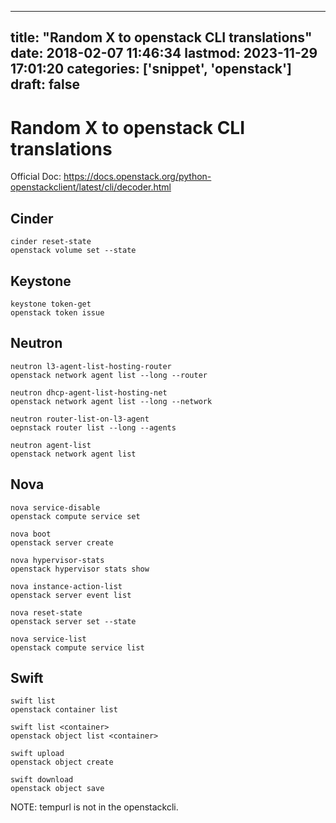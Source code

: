 
---
title: "Random X to openstack CLI translations"
date: 2018-02-07 11:46:34
lastmod: 2023-11-29 17:01:20
categories: ['snippet', 'openstack']
draft: false
---


# Random X to openstack CLI translations

Official Doc: https://docs.openstack.org/python-openstackclient/latest/cli/decoder.html

## Cinder

```
cinder reset-state
openstack volume set --state
```
## Keystone

```
keystone token-get
openstack token issue
```

## Neutron
```
neutron l3-agent-list-hosting-router
openstack network agent list --long --router 

neutron dhcp-agent-list-hosting-net
openstack network agent list --long --network

neutron router-list-on-l3-agent
oepnstack router list --long --agents

neutron agent-list
openstack network agent list
```
## Nova

```
nova service-disable 
openstack compute service set
```

```
nova boot
openstack server create
```

```
nova hypervisor-stats
openstack hypervisor stats show
```

```
nova instance-action-list
openstack server event list
```

```
nova reset-state
openstack server set --state
```

```
nova service-list
openstack compute service list
```
## Swift

```
swift list
openstack container list
```

```
swift list <container>
openstack object list <container>
```

```
swift upload
openstack object create
```

```
swift download
openstack object save
```

NOTE: tempurl is not in the openstackcli.

<!-- #snippet #openstack #public -->

<!-- {BearID:48A0A732-A8D3-40F9-B69D-F861095B4DAE-840-000408030C93C27D} -->
